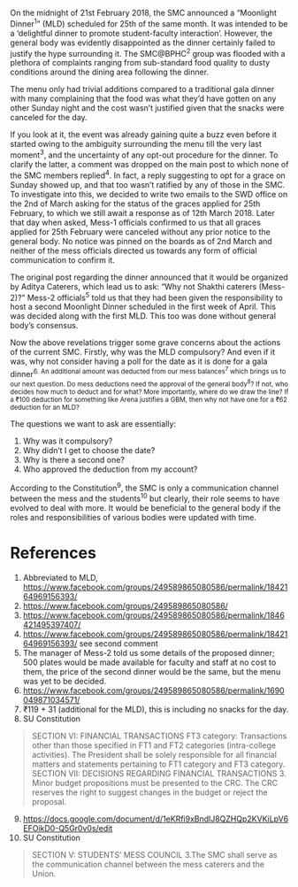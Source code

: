 <!-- TITLE: Moonlight Dinner 2018 -->
<!-- SUBTITLE: A quick summary of Moonlight Dinner 2018 -->

On the midnight of 21st February 2018, the SMC announced a “Moonlight Dinner<sup>1</sup>” (MLD) scheduled for 25th of the same month. It was intended to be a ‘delightful dinner to promote student-faculty interaction’. However, the general body was evidently disappointed as the dinner certainly failed to justify the hype surrounding it. The SMC@BPHC<sup>2</sup> group was flooded with a plethora of complaints ranging from sub-standard food quality to dusty conditions around the dining area following the dinner.

The menu only had trivial additions compared to a traditional gala dinner with many complaining that the food was what they’d have gotten on any other Sunday night and the cost wasn’t justified given that the snacks were canceled for the day.

If you look at it, the event was already gaining quite a buzz even before it started owing to the ambiguity surrounding the menu till the very last moment<sup>3</sup>, and the uncertainty of any opt-out procedure for the dinner. To clarify the latter, a comment was dropped on the main post to which none of the SMC members replied<sup>4</sup>. In fact, a reply suggesting to opt for a grace on Sunday showed up, and that too wasn’t ratified by any of those in the SMC. To investigate into this, we decided to write two emails to the SWD office on the 2nd of March asking for the status of the graces applied for 25th February, to which we still await a response as of 12th March 2018. Later that day when asked, Mess-1 officials confirmed to us that all graces applied for 25th February were canceled without any prior notice to the general body. No notice was pinned on the boards as of 2nd March and neither of the mess officials directed us towards any form of official communication to confirm it.

The original post regarding the dinner announced that it would be organized by Aditya Caterers, which lead us to ask: “Why not Shakthi caterers (Mess-2)?” Mess-2 officials<sup>5</sup> told us that they had been given the responsibility to host a second Moonlight Dinner scheduled in the first week of April. This was decided along with the first MLD. This too was done without general body’s consensus.

Now the above revelations trigger some grave concerns about the actions of the current SMC. Firstly, why was the MLD compulsory? And even if it was, why not consider having a poll for the date as it is done for a gala dinner<sup>6</up>. An additional amount was deducted from our mess balances<sup>7</sup> which brings us to our next question. Do mess deductions need the approval of the general body<sup>8</sup>? If not, who decides how much to deduct and for what? More importantly, where do we draw the line? If a ₹100 deduction for something like Arena justifies a GBM, then why not have one for a ₹62 deduction for an MLD?

The questions we want to ask are essentially:

1.	Why was it compulsory?
2.	Why didn’t I get to choose the date? 
3.	Why is there a second one?
4.	Who approved the deduction from my account?



According to the Constitution<sup>9</sup>, the SMC is only a communication channel between the mess and the students<sup>10</sup> but clearly, their role seems to have evolved to deal with more. It would be beneficial to the general body if the roles and responsibilities of various bodies were updated with time.

# References

1. Abbreviated to MLD, https://www.facebook.com/groups/249589865080586/permalink/1842164969156393/ 
2. https://www.facebook.com/groups/249589865080586/ 
3. https://www.facebook.com/groups/249589865080586/permalink/1846421495397407/ 
4. https://www.facebook.com/groups/249589865080586/permalink/1842164969156393/ see second comment
5. The manager of Mess-2 told us some details of the proposed dinner; 500 plates would be made available for faculty and staff at no cost to them, the price of the second dinner would be the same, but the menu was yet to be decided. 
6. https://www.facebook.com/groups/249589865080586/permalink/1690049871034571/
7. ₹119 + 31 (additional for the MLD), this is including no snacks for the day. 
8. SU Constitution
> SECTION VI: FINANCIAL TRANSACTIONS 
> FT3 category: Transactions other than those specified in FT1 and FT2 categories (intra-college activities).
> The President shall be solely responsible for all financial matters and statements pertaining to FT1 category and FT3 category. 
> SECTION VII: DECISIONS REGARDING FINANCIAL TRANSACTIONS
> 3. Minor budget propositions must be presented to the CRC. The CRC reserves the right to suggest changes in the budget or reject the proposal.
9. https://docs.google.com/document/d/1eKRfi9xBndlJ8QZHQp2KVKiLpV6EFOikD0-Q5Gr0v0s/edit 
10. SU Constitution
> SECTION V: STUDENTS’ MESS COUNCIL
> 3.The SMC shall serve as the communication channel between the mess caterers and the Union.